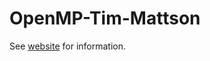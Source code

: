 # OpenMP-Tim-Mattson

See [website](https://adaickalavan.github.io/portfolio/openmp_tim_mattson/) for information.